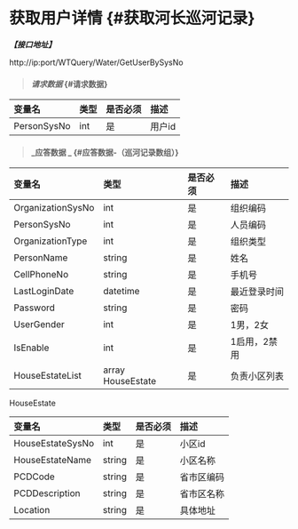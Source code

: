 # 获取用户详情 {#获取河长巡河记录}

_**【接口地址】**_

http://ip:port/WTQuery/Water/GetUserBySysNo

> #### _请求数据_ {#请求数据}

| 变量名 | 类型 | 是否必须 | 描述 |
| :--- | :--- | :--- | :--- |
| PersonSysNo | int | 是 | 用户id |

> #### _应答数据 _ {#应答数据-（巡河记录数组）}

| 变量名 | 类型 | 是否必须 | 描述 |
| :--- | :--- | :--- | :--- |
| OrganizationSysNo | int | 是 | 组织编码 |
| PersonSysNo | int | 是 | 人员编码 |
| OrganizationType | int | 是 | 组织类型 |
| PersonName | string | 是 | 姓名 |
| CellPhoneNo | string | 是 | 手机号 |
| LastLoginDate | datetime | 是 | 最近登录时间 |
| Password | string | 是 | 密码 |
| UserGender | int | 是 | 1男，2女 |
| IsEnable | int | 是 | 1启用，2禁用 |
| HouseEstateList | array HouseEstate | 是 | 负责小区列表 |

HouseEstate

| 变量名 | 类型 | 是否必须 | 描述 |
| :--- | :--- | :--- | :--- |
| HouseEstateSysNo | int | 是 | 小区id |
| HouseEstateName | string | 是 | 小区名称 |
| PCDCode | string | 是 | 省市区编码 |
| PCDDescription | string | 是 | 省市区名称 |
| Location | string | 是 | 具体地址 |



